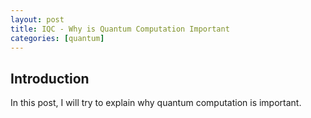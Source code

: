 ```yaml
---
layout: post
title: IQC - Why is Quantum Computation Important
categories: [quantum]
---
```


## Introduction

In this post, I will try to explain why quantum computation is important.
